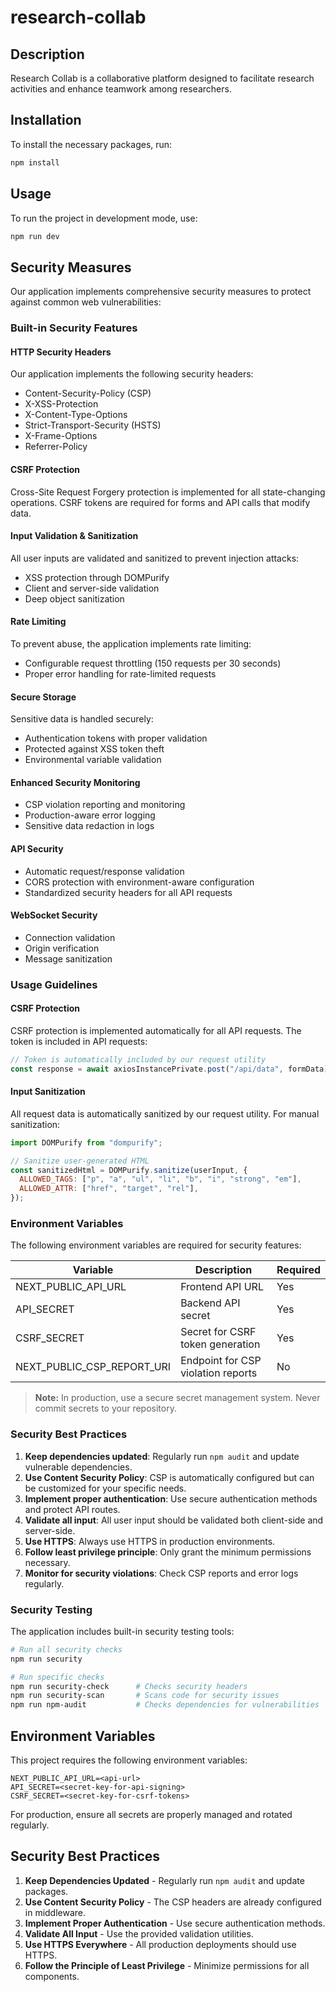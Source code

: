 # research-collab

## Description

Research Collab is a collaborative platform designed to facilitate research activities and enhance teamwork among researchers.

## Installation

To install the necessary packages, run:

```bash
npm install
```

## Usage

To run the project in development mode, use:

```bash
npm run dev
```

## Security Measures

Our application implements comprehensive security measures to protect against common web vulnerabilities:

### Built-in Security Features

#### HTTP Security Headers

Our application implements the following security headers:

- Content-Security-Policy (CSP)
- X-XSS-Protection
- X-Content-Type-Options
- Strict-Transport-Security (HSTS)
- X-Frame-Options
- Referrer-Policy

#### CSRF Protection

Cross-Site Request Forgery protection is implemented for all state-changing operations. CSRF tokens are required for forms and API calls that modify data.

#### Input Validation & Sanitization

All user inputs are validated and sanitized to prevent injection attacks:

- XSS protection through DOMPurify
- Client and server-side validation
- Deep object sanitization

#### Rate Limiting

To prevent abuse, the application implements rate limiting:

- Configurable request throttling (150 requests per 30 seconds)
- Proper error handling for rate-limited requests

#### Secure Storage

Sensitive data is handled securely:

- Authentication tokens with proper validation
- Protected against XSS token theft
- Environmental variable validation

#### Enhanced Security Monitoring

- CSP violation reporting and monitoring
- Production-aware error logging
- Sensitive data redaction in logs

#### API Security

- Automatic request/response validation
- CORS protection with environment-aware configuration
- Standardized security headers for all API requests

#### WebSocket Security

- Connection validation
- Origin verification
- Message sanitization

### Usage Guidelines

#### CSRF Protection

CSRF protection is implemented automatically for all API requests. The token is included in API requests:

```js
// Token is automatically included by our request utility
const response = await axiosInstancePrivate.post("/api/data", formData);
```

#### Input Sanitization

All request data is automatically sanitized by our request utility. For manual sanitization:

```js
import DOMPurify from "dompurify";

// Sanitize user-generated HTML
const sanitizedHtml = DOMPurify.sanitize(userInput, {
  ALLOWED_TAGS: ["p", "a", "ul", "li", "b", "i", "strong", "em"],
  ALLOWED_ATTR: ["href", "target", "rel"],
});
```

### Environment Variables

The following environment variables are required for security features:

| Variable                   | Description                        | Required |
| -------------------------- | ---------------------------------- | -------- |
| NEXT_PUBLIC_API_URL        | Frontend API URL                   | Yes      |
| API_SECRET                 | Backend API secret                 | Yes      |
| CSRF_SECRET                | Secret for CSRF token generation   | Yes      |
| NEXT_PUBLIC_CSP_REPORT_URI | Endpoint for CSP violation reports | No       |

> **Note:** In production, use a secure secret management system. Never commit secrets to your repository.

### Security Best Practices

1. **Keep dependencies updated**: Regularly run `npm audit` and update vulnerable dependencies.
2. **Use Content Security Policy**: CSP is automatically configured but can be customized for your specific needs.
3. **Implement proper authentication**: Use secure authentication methods and protect API routes.
4. **Validate all input**: All user input should be validated both client-side and server-side.
5. **Use HTTPS**: Always use HTTPS in production environments.
6. **Follow least privilege principle**: Only grant the minimum permissions necessary.
7. **Monitor for security violations**: Check CSP reports and error logs regularly.

### Security Testing

The application includes built-in security testing tools:

```bash
# Run all security checks
npm run security

# Run specific checks
npm run security-check      # Checks security headers
npm run security-scan       # Scans code for security issues
npm run npm-audit           # Checks dependencies for vulnerabilities
```

## Environment Variables

This project requires the following environment variables:

```
NEXT_PUBLIC_API_URL=<api-url>
API_SECRET=<secret-key-for-api-signing>
CSRF_SECRET=<secret-key-for-csrf-tokens>
```

For production, ensure all secrets are properly managed and rotated regularly.

## Security Best Practices

1. **Keep Dependencies Updated** - Regularly run `npm audit` and update packages.
2. **Use Content Security Policy** - The CSP headers are already configured in middleware.
3. **Implement Proper Authentication** - Use secure authentication methods.
4. **Validate All Input** - Use the provided validation utilities.
5. **Use HTTPS Everywhere** - All production deployments should use HTTPS.
6. **Follow the Principle of Least Privilege** - Minimize permissions for all components.
